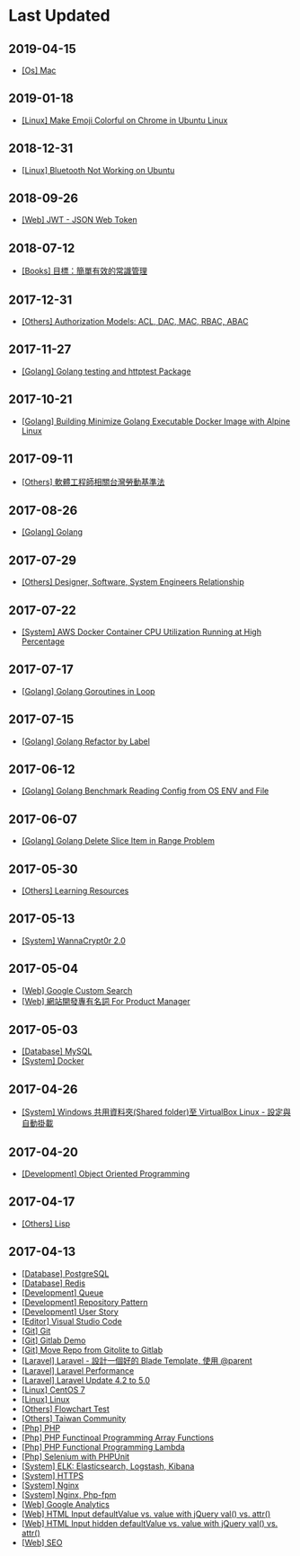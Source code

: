 # Last Updated

## 2019-04-15

* [[Os] Mac](/notes/os/mac.html)

## 2019-01-18

* [[Linux] Make Emoji Colorful on Chrome in Ubuntu Linux](/notes/linux/make-emoji-colorful-on-chrome-in-ubuntu-linux.html)

## 2018-12-31

* [[Linux] Bluetooth Not Working on Ubuntu](/notes/linux/bluetooth-not-working-on-ubuntu.html)

## 2018-09-26

* [[Web] JWT - JSON Web Token](/notes/web/jwt.html)

## 2018-07-12

* [[Books] 目標：簡單有效的常識管理](/notes/books/the-goal.html)

## 2017-12-31

* [[Others] Authorization Models: ACL, DAC, MAC, RBAC, ABAC](/notes/others/authorization-models-acl-dac-mac-rbac-abac.html)

## 2017-11-27

* [[Golang] Golang testing and httptest Package](/notes/golang/golang-testing-and-httptest-package.html)

## 2017-10-21

* [[Golang] Building Minimize Golang Executable Docker Image with Alpine Linux](/notes/golang/minimize-golang-executable-docker-image-with-alpine-linux.html)

## 2017-09-11

* [[Others] 軟體工程師相關台灣勞動基準法](/notes/others/taiwan-labor-standard-act-for-developer.html)

## 2017-08-26

* [[Golang] Golang](/notes/golang/golang.html)

## 2017-07-29

* [[Others] Designer, Software, System Engineers Relationship](/notes/others/designer-software-system-engineers-relationship.html)

## 2017-07-22

* [[System] AWS Docker Container CPU Utilization Running at High Percentage](/notes/system/aws-docker-container-cpu-high-usage.html)

## 2017-07-17

* [[Golang] Golang Goroutines in Loop](/notes/golang/golang-goroutines-in-loop.html)

## 2017-07-15

* [[Golang] Golang Refactor by Label](/notes/golang/golang-refactor-by-label.html)

## 2017-06-12

* [[Golang] Golang Benchmark Reading Config from OS ENV and File](/notes/golang/golang-benchmark-reading-config-from-os-env-and-file.html)

## 2017-06-07

* [[Golang] Golang Delete Slice Item in Range Problem](/notes/golang/golang-delete-slice-item-in-range-problem.html)

## 2017-05-30

* [[Others] Learning Resources](/notes/others/learning-resources.html)

## 2017-05-13

* [[System] WannaCrypt0r 2.0](/notes/system/wannacrypt0r.html)

## 2017-05-04

* [[Web] Google Custom Search](/notes/web/google-custom-search.html)
* [[Web] 網站開發專有名詞 For Product Manager](/notes/web/web-proper-noun.html)

## 2017-05-03

* [[Database] MySQL](/notes/database/mysql.html)
* [[System] Docker](/notes/system/docker.html)

## 2017-04-26

* [[System] Windows 共用資料夾(Shared folder)至 VirtualBox Linux - 設定與自動掛載](/notes/system/windows-shared-folder-with-virtualbox-linux.html)

## 2017-04-20

* [[Development] Object Oriented Programming](/notes/development/object-oriented-programming.html)

## 2017-04-17

* [[Others] Lisp](/notes/others/lisp.html)

## 2017-04-13

* [[Database] PostgreSQL](/notes/database/postgresql.html)
* [[Database] Redis](/notes/database/redis.html)
* [[Development] Queue](/notes/development/queue.html)
* [[Development] Repository Pattern](/notes/development/repository-pattern.html)
* [[Development] User Story](/notes/development/user-story.html)
* [[Editor] Visual Studio Code](/notes/editor/visual-studio-code.html)
* [[Git] Git](/notes/git/git.html)
* [[Git] Gitlab Demo](/notes/git/gitlab.html)
* [[Git] Move Repo from Gitolite to Gitlab](/notes/git/movetogitlab.html)
* [[Laravel] Laravel - 設計一個好的 Blade Template, 使用 @parent](/notes/laravel/laravel-blade-parent.html)
* [[Laravel] Laravel Performance](/notes/laravel/laravel-performance.html)
* [[Laravel] Laravel Update 4.2 to 5.0](/notes/laravel/laravel-42-to-50.html)
* [[Linux] CentOS 7](/notes/linux/centos7.html)
* [[Linux] Linux](/notes/linux/linux.html)
* [[Others] Flowchart Test](/notes/others/flowchart.html)
* [[Others] Taiwan Community](/notes/others/taiwan-community.html)
* [[Php] PHP](/notes/php/php.html)
* [[Php] PHP Functinoal Programming Array Functions](/notes/php/php-functional-programming-array-functions.html)
* [[Php] PHP Functional Programming Lambda](/notes/php/php-functional-programming-lambda.html)
* [[Php] Selenium with PHPUnit](/notes/php/selenium_with_phpunit.html)
* [[System] ELK: Elasticsearch, Logstash, Kibana](/notes/system/elk-elasticsearch-logstash-kibana.html)
* [[System] HTTPS](/notes/system/https.html)
* [[System] Nginx](/notes/system/nginx.html)
* [[System] Nginx, Php-fpm](/notes/system/nginx-php-fpm.html)
* [[Web] Google Analytics](/notes/web/google-analytics.html)
* [[Web] HTML Input defaultValue vs. value with jQuery val() vs. attr()](/notes/web/html-input-defaultvalue-vs-value-with-jquery-val-vs-attr.html)
* [[Web] HTML Input hidden defaultValue vs. value with jQuery val() vs. attr()](/notes/web/html-input-hidden-defaultvalue-vs-value-with-jquery-val-vs-attr.html)
* [[Web] SEO](/notes/web/seo.html)

